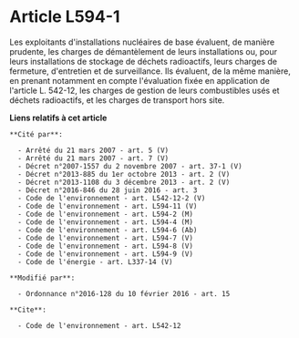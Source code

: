 # Article L594-1

Les exploitants d'installations nucléaires de base évaluent, de manière prudente, les charges de démantèlement de leurs
installations ou, pour leurs installations de stockage de déchets radioactifs, leurs charges de fermeture, d'entretien et de
surveillance. Ils évaluent, de la même manière, en prenant notamment en compte l'évaluation fixée en application de l'article
L. 542-12, les charges de gestion de leurs combustibles usés et déchets radioactifs, et les charges de transport hors site.

**Liens relatifs à cet article**

	**Cité par**:

	  - Arrêté du 21 mars 2007 - art. 5 (V)
	  - Arrêté du 21 mars 2007 - art. 7 (V)
	  - Décret n°2007-1557 du 2 novembre 2007 - art. 37-1 (V)
	  - Décret n°2013-885 du 1er octobre 2013 - art. 2 (V)
	  - Décret n°2013-1108 du 3 décembre 2013 - art. 2 (V)
	  - Décret n°2016-846 du 28 juin 2016 - art. 3
	  - Code de l'environnement - art. L542-12-2 (V)
	  - Code de l'environnement - art. L594-11 (V)
	  - Code de l'environnement - art. L594-2 (M)
	  - Code de l'environnement - art. L594-4 (M)
	  - Code de l'environnement - art. L594-6 (Ab)
	  - Code de l'environnement - art. L594-7 (V)
	  - Code de l'environnement - art. L594-8 (V)
	  - Code de l'environnement - art. L594-9 (V)
	  - Code de l'énergie - art. L337-14 (V)

	**Modifié par**:

	  - Ordonnance n°2016-128 du 10 février 2016 - art. 15

	**Cite**:

	  - Code de l'environnement - art. L542-12

